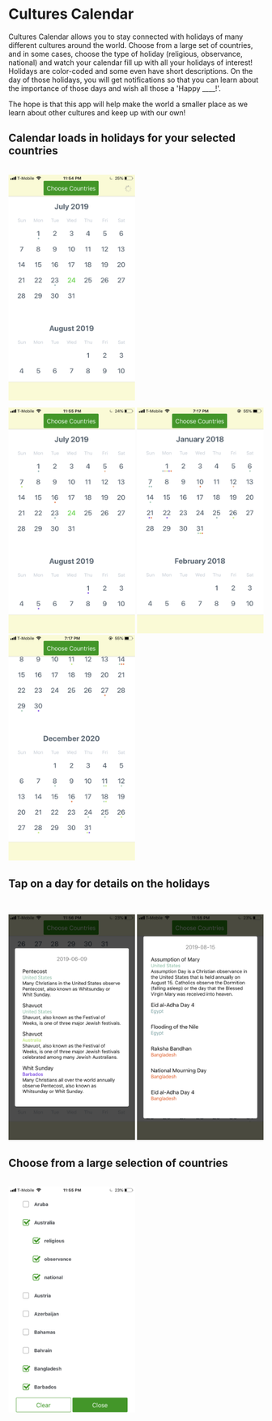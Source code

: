 # Cultures Calendar
Cultures Calendar allows you to stay connected with holidays of many different cultures around the world. Choose from a large set of countries, and in some cases, choose the type of holiday (religious, observance, national) and watch your calendar fill up with all your holidays of interest! Holidays are color-coded and some even have short descriptions. On the day of those holidays, you will get notifications so that you can learn about the importance of those days and wish all those a 'Happy ____!'.

The hope is that this app will help make the world a smaller place as we learn about other cultures and keep up with our own!

## Calendar loads in holidays for your selected countries
<br>
<img align = "center" src="https://github.com/AmroShohoud/CulturesCalendar/blob/master/screenshots/LoadingCalendar.PNG" alt="LoadingCalendar" width="250"/>

<p float="left">
  <img src="https://github.com/AmroShohoud/CulturesCalendar/blob/master/screenshots/Calendar.PNG" width="250" />
  <img src="https://github.com/AmroShohoud/CulturesCalendar/blob/master/screenshots/CalendarStart.PNG" width="250" /> 
  <img src="https://github.com/AmroShohoud/CulturesCalendar/blob/master/screenshots/CalendarEnd.PNG" width="250" />
</p>

## Tap on a day for details on the holidays
<br>
<p float="left">
  <img src="https://github.com/AmroShohoud/CulturesCalendar/blob/master/screenshots/HolidayModal1.PNG" width="250" />
  <img src="https://github.com/AmroShohoud/CulturesCalendar/blob/master/screenshots/HolidayModal2.PNG" width="250" /> 
</p>

## Choose from a large selection of countries
<br>
<img align = "center" src="https://github.com/AmroShohoud/CulturesCalendar/blob/master/screenshots/UserSelectionModal.PNG" alt="UserSelectionModal" width="250"/>
